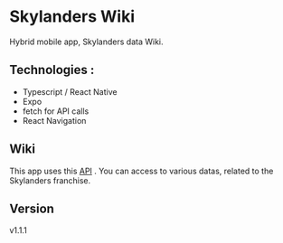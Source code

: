 # Skylanders Wiki

Hybrid mobile app, Skylanders data Wiki.

## Technologies :

- Typescript / React Native
- Expo
- fetch for API calls
- React Navigation

## Wiki

This app uses this [API](https://github.com/MatteoBernard/SkylandersApi) .
You can access to various datas, related to the Skylanders franchise.

## Version

v1.1.1

